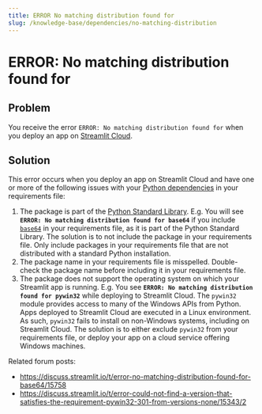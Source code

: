 ```yaml
---
title: ERROR No matching distribution found for
slug: /knowledge-base/dependencies/no-matching-distribution
---
```


# ERROR: No matching distribution found for

## Problem

You receive the error `ERROR: No matching distribution found for` when you deploy an app on [Streamlit Cloud](https://streamlit.io/cloud).

## Solution

This error occurs when you deploy an app on Streamlit Cloud and have one or more of the following issues with your [Python dependencies](/streamlit-cloud/get-started/deploy-an-app/app-dependencies#add-python-dependencies) in your requirements file:

1. The package is part of the [Python Standard Library](https://docs.python.org/3/py-modindex.html). E.g. You will see **`ERROR: No matching distribution found for base64`** if you include [`base64`](https://docs.python.org/3/library/base64.html) in your requirements file, as it is part of the Python Standard Library. The solution is to not include the package in your requirements file. Only include packages in your requirements file that are not distributed with a standard Python installation.
2. The package name in your requirements file is misspelled. Double-check the package name before including it in your requirements file.
3. The package does not support the operating system on which your Streamlit app is running. E.g. You see **`ERROR: No matching distribution found for pywin32`** while deploying to Streamlit Cloud. The `pywin32` module provides access to many of the Windows APIs from Python. Apps deployed to Streamlit Cloud are executed in a Linux environment. As such, `pywin32` fails to install on non-Windows systems, including on Streamlit Cloud. The solution is to either exclude `pywin32` from your requirements file, or deploy your app on a cloud service offering Windows machines.

Related forum posts:
- https://discuss.streamlit.io/t/error-no-matching-distribution-found-for-base64/15758 
- https://discuss.streamlit.io/t/error-could-not-find-a-version-that-satisfies-the-requirement-pywin32-301-from-versions-none/15343/2 
